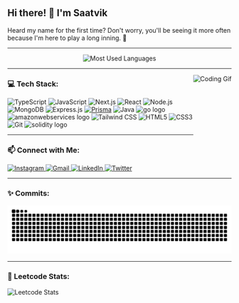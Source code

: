 <h2 align="left">Hi there! 👋 I'm Saatvik</h2>
<p align="left">Heard my name for the first time? Don't worry, you'll be seeing it more often because I'm here to play a long inning. 🚀</p>

---

<div align="center">
  <img src="https://github-readme-stats.vercel.app/api/top-langs?username=saatvik-10&locale=en&hide_title=false&layout=compact&card_width=320&langs_count=12&theme=dracula&hide_border=false" height="200" alt="Most Used Languages" />
</div>

---

<img align="right" height="165" src="https://media.giphy.com/media/v1.Y2lkPTc5MGI3NjExMWs5anczcW5oMGF4YWNuNGZkaTBwM2RranM3djQxNTN2NGkzeWFieiZlcD12MV9pbnRlcm5hbF9naWZfYnlfaWQmY3Q9Zw/qgQUggAC3Pfv687qPC/giphy.gif" alt="Coding Gif" />

<h3 align="left">💻 Tech Stack:</h3>
<div align="left">
  <img src="https://cdn.jsdelivr.net/gh/devicons/devicon/icons/typescript/typescript-original.svg" height="30" alt="TypeScript" />
  <img src="https://cdn.jsdelivr.net/gh/devicons/devicon/icons/javascript/javascript-original.svg" height="30" alt="JavaScript" />
  <img src="https://cdn.jsdelivr.net/gh/devicons/devicon/icons/nextjs/nextjs-original.svg" height="30" alt="Next.js" />
  <img src="https://cdn.jsdelivr.net/gh/devicons/devicon/icons/react/react-original.svg" height="30" alt="React" />
  <img src="https://cdn.jsdelivr.net/gh/devicons/devicon/icons/nodejs/nodejs-original.svg" height="30" alt="Node.js" />
  <img src="https://cdn.jsdelivr.net/gh/devicons/devicon/icons/mongodb/mongodb-original.svg" height="30" alt="MongoDB" />
  <img src="https://skillicons.dev/icons?i=express" height="30" alt="Express.js" />
  <a href="https://www.prisma.io/" target="_blank"><img src="https://profilinator.rishav.dev/skills-assets/prisma.png" alt="Prisma" height="30" /></a>
  <img src="https://cdn.jsdelivr.net/gh/devicons/devicon/icons/java/java-original.svg" height="30" alt="Java" />
  <img src="https://skillicons.dev/icons?i=go" height="30" alt="go logo"  />
  <img src="https://skillicons.dev/icons?i=aws" height="30" alt="amazonwebservices logo"  />
  <img src="https://cdn.simpleicons.org/tailwindcss/06B6D4" height="30" alt="Tailwind CSS" />
  <img src="https://cdn.jsdelivr.net/gh/devicons/devicon/icons/html5/html5-original.svg" height="30" alt="HTML5" />
  <img src="https://cdn.jsdelivr.net/gh/devicons/devicon/icons/css3/css3-original.svg" height="30" alt="CSS3" />
  <img src="https://cdn.jsdelivr.net/gh/devicons/devicon/icons/git/git-original.svg" height="30" alt="Git" />
  <img src="https://cdn.simpleicons.org/solidity/363636" height="30" alt="solidity logo"  />
</div>

---

<h3 align="left">📫 Connect with Me:</h3>
<div align="left">
  <a href="https://www.instagram.com/saatvik___10/" target="_blank">
    <img src="https://img.shields.io/static/v1?message=Instagram&logo=instagram&label=&color=E4405F&logoColor=white&labelColor=&style=for-the-badge" height="40" alt="Instagram" />
  </a>
  <a href="mailto:yello@itsaatvik.dev" target="_blank">
    <img src="https://img.shields.io/static/v1?message=Gmail&logo=gmail&label=&color=D14836&logoColor=white&labelColor=&style=for-the-badge" height="40" alt="Gmail" />
  </a>
  <a href="https://www.linkedin.com/in/saatvik-madan-9ab4a32a9/" target="_blank">
    <img src="https://img.shields.io/static/v1?message=LinkedIn&logo=linkedin&label=&color=0077B5&logoColor=white&labelColor=&style=for-the-badge" height="40" alt="LinkedIn" />
  </a>
  <a href="https://twitter.com/saatvik__10?t=lx0PW7_xlG5YC7iaXeGAgQ&s=09" target="_blank">
    <img src="https://img.shields.io/static/v1?message=Twitter&logo=twitter&label=&color=1DA1F2&logoColor=white&labelColor=&style=for-the-badge" height="40" alt="Twitter" />
  </a>
</div>

---

<h3 align="left">✨ Commits:</h3>
<img src="https://raw.githubusercontent.com/saatvik-10/saatvik-10/output/snake.svg" alt="Snake animation" />

---

<h3 align="left">🚀 Leetcode Stats:</h3>
<div align="left">
  <img src="https://leetcard.jacoblin.cool/saatvik-10" alt="Leetcode Stats" />
</div>

